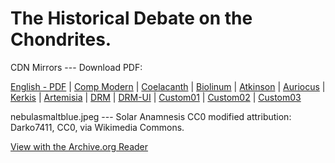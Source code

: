 # The Historical Debate on the Chondrites.

CDN Mirrors --- Download PDF:

[English - PDF](https://cdn.solaranamnesis.com/organic_theory_collection_english_PDFlaTex.pdf) | [Comp Modern](https://cdn.solaranamnesis.com/OttoHahn/organic_theory_collection_english-compmodern.pdf) | [Coelacanth](https://cdn.solaranamnesis.com/OttoHahn/organic_theory_collection_english-coelacanth.pdf) | [Biolinum](https://cdn.solaranamnesis.com/OttoHahn/organic_theory_collection_english-biolinum.pdf) | [Atkinson](https://cdn.solaranamnesis.com/OttoHahn/organic_theory_collection_english_atkinson.pdf) | [Auriocus](https://cdn.solaranamnesis.com/OttoHahn/organic_theory_collection_english_aurical.pdf) | [Kerkis](https://cdn.solaranamnesis.com/OttoHahn/organic_theory_collection_english-kerkis.pdf) | [Artemisia](https://cdn.solaranamnesis.com/OttoHahn/organic_theory_collection_english-artemisia.pdf) | [DRM](https://cdn.solaranamnesis.com/OttoHahn/organic_theory_collection_english-drm.pdf) | [DRM-UI](https://cdn.solaranamnesis.com/OttoHahn/organic_theory_collection_english-drm-ui.pdf) | [Custom01](https://cdn.solaranamnesis.com/OttoHahn/organic_theory_collection_english-custom-1.pdf) | [Custom02](https://cdn.solaranamnesis.com/OttoHahn/organic_theory_collection_english-custom-2.pdf) | [Custom03](https://cdn.solaranamnesis.com/OttoHahn/organic_theory_collection_english-custom-3.pdf)  

nebulasmaltblue.jpeg --- Solar Anamnesis CC0 modified attribution: Darko7411, CC0, via Wikimedia Commons.

[View with the Archive.org Reader](https://archive.org/details/historical_debate_on_the_chondrites)
